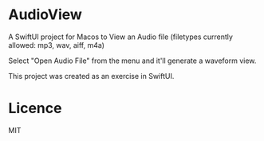 # AudioView

A SwiftUI project for Macos to View an Audio file (filetypes currently allowed: mp3, wav, aiff, m4a)

Select "Open Audio File" from the menu and it'll generate a waveform view.

This project was created as an exercise in SwiftUI.

# Licence

MIT
